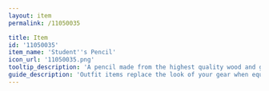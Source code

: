 ```yaml
---
layout: item
permalink: /11050035

title: Item
id: '11050035'
item_name: 'Student''s Pencil'
icon_url: '11050035.png'
tooltip_description: 'A pencil made from the highest quality wood and graphite.'
guide_description: 'Outfit items replace the look of your gear when equipped.'
---
```

